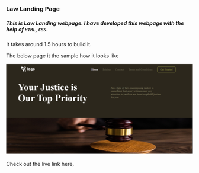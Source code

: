 ### Law Landing Page

##### This is Law Landing webpage. I have developed this webpage with the help of `HTML`, `CSS`.

It takes around 1.5 hours to build it.

The below page it the sample how it looks like

![Link](lawpage.png)

Check out the live link here,

